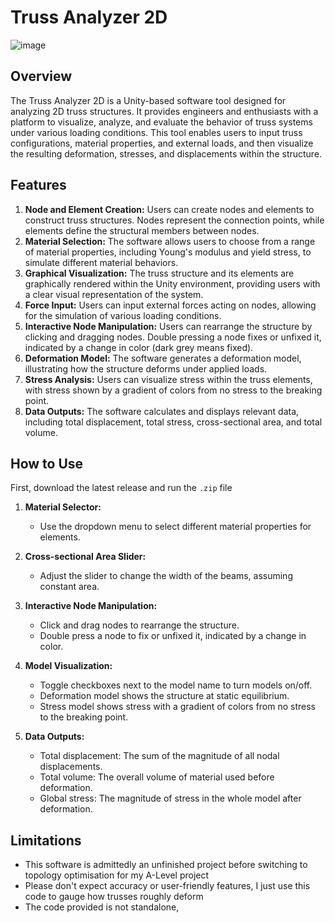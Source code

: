 # Truss Analyzer 2D

![image](https://github.com/James-Bray19/Truss-Analysis/assets/47334864/f5459351-9d87-40b6-9244-4c4cebb326fd)

## Overview

The Truss Analyzer 2D is a Unity-based software tool designed for analyzing 2D truss structures. It provides engineers and enthusiasts with a platform to visualize, analyze, and evaluate the behavior of truss systems under various loading conditions. This tool enables users to input truss configurations, material properties, and external loads, and then visualize the resulting deformation, stresses, and displacements within the structure.

## Features

1. **Node and Element Creation:** Users can create nodes and elements to construct truss structures. Nodes represent the connection points, while elements define the structural members between nodes.
2. **Material Selection:** The software allows users to choose from a range of material properties, including Young's modulus and yield stress, to simulate different material behaviors.
3. **Graphical Visualization:** The truss structure and its elements are graphically rendered within the Unity environment, providing users with a clear visual representation of the system.
4. **Force Input:** Users can input external forces acting on nodes, allowing for the simulation of various loading conditions.
5. **Interactive Node Manipulation:** Users can rearrange the structure by clicking and dragging nodes. Double pressing a node fixes or unfixed it, indicated by a change in color (dark grey means fixed).
6. **Deformation Model:** The software generates a deformation model, illustrating how the structure deforms under applied loads.
7. **Stress Analysis:** Users can visualize stress within the truss elements, with stress shown by a gradient of colors from no stress to the breaking point.
8. **Data Outputs:** The software calculates and displays relevant data, including total displacement, total stress, cross-sectional area, and total volume.

## How to Use

First, download the latest release and run the `.zip` file

1. **Material Selector:**
   - Use the dropdown menu to select different material properties for elements.

2. **Cross-sectional Area Slider:**
   - Adjust the slider to change the width of the beams, assuming constant area.

3. **Interactive Node Manipulation:**
   - Click and drag nodes to rearrange the structure.
   - Double press a node to fix or unfixed it, indicated by a change in color.

4. **Model Visualization:**
   - Toggle checkboxes next to the model name to turn models on/off.
   - Deformation model shows the structure at static equilibrium.
   - Stress model shows stress with a gradient of colors from no stress to the breaking point.

5. **Data Outputs:**
   - Total displacement: The sum of the magnitude of all nodal displacements.
   - Total volume: The overall volume of material used before deformation.
   - Global stress: The magnitude of stress in the whole model after deformation.

## Limitations

- This software is admittedly an unfinished project before switching to topology optimisation for my A-Level project
- Please don't expect accuracy or user-friendly features, I just use this code to gauge how trusses roughly deform
- The code provided is not standalone, 
